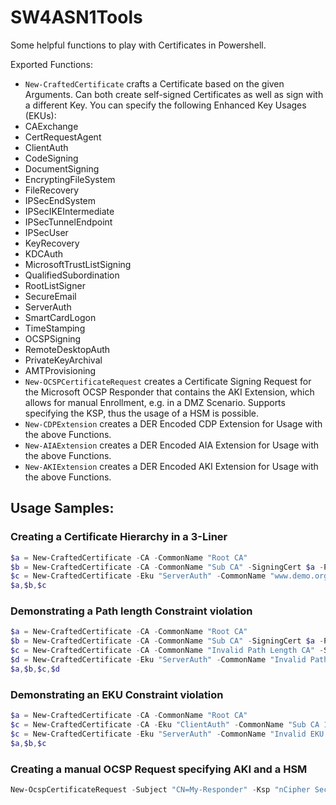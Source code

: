 # SW4ASN1Tools

Some helpful functions to play with Certificates in Powershell.

Exported Functions:
* `New-CraftedCertificate` crafts a Certificate based on the given Arguments. Can both create self-signed Certificates as well as sign with a different Key. You can specify the following Enhanced Key Usages (EKUs):
 * CAExchange
 * CertRequestAgent
 * ClientAuth
 * CodeSigning
 * DocumentSigning
 * EncryptingFileSystem
 * FileRecovery
 * IPSecEndSystem
 * IPSecIKEIntermediate
 * IPSecTunnelEndpoint
 * IPSecUser
 * KeyRecovery
 * KDCAuth
 * MicrosoftTrustListSigning
 * QualifiedSubordination
 * RootListSigner
 * SecureEmail
 * ServerAuth
 * SmartCardLogon
 * TimeStamping
 * OCSPSigning
 * RemoteDesktopAuth
 * PrivateKeyArchival
 * AMTProvisioning
* `New-OCSPCertificateRequest` creates a Certificate Signing Request for the Microsoft OCSP Responder that contains the AKI Extension, which allows for manual Enrollment, e.g. in a DMZ Scenario. Supports specifying the KSP, thus the usage of a HSM is possible.
* `New-CDPExtension` creates a DER Encoded CDP Extension for Usage with the above Functions.
* `New-AIAExtension` creates a DER Encoded AIA Extension for Usage with the above Functions.
* `New-AKIExtension` creates a DER Encoded AKI Extension for Usage with the above Functions.

## Usage Samples:

### Creating a Certificate Hierarchy in a 3-Liner
```powershell
$a = New-CraftedCertificate -CA -CommonName "Root CA"
$b = New-CraftedCertificate -CA -CommonName "Sub CA" -SigningCert $a -PathLength 0
$c = New-CraftedCertificate -Eku "ServerAuth" -CommonName "www.demo.org" -DnsName "www.demo.org" -SigningCert $b
$a,$b,$c
```

### Demonstrating a Path length Constraint violation
```powershell
$a = New-CraftedCertificate -CA -CommonName "Root CA" 
$b = New-CraftedCertificate -CA -CommonName "Sub CA" -SigningCert $a -PathLength 0
$c = New-CraftedCertificate -CA -CommonName "Invalid Path Length CA" -SigningCert $b
$d = New-CraftedCertificate -Eku "ServerAuth" -CommonName "Invalid Path Length Certificate" -DnsName "www.demo.org" -SigningCert $c
$a,$b,$c,$d
```

### Demonstrating an EKU Constraint violation
```powershell
$a = New-CraftedCertificate -CA -CommonName "Root CA" 
$c = New-CraftedCertificate -CA -Eku "ClientAuth" -CommonName "Sub CA 1" -SigningCert $a
$c = New-CraftedCertificate -Eku "ServerAuth" -CommonName "Invalid EKU Certificate" -DnsName "www.demo.org" -SigningCert $b
$a,$b,$c
```

### Creating a manual OCSP Request specifying AKI and a HSM
```powershell
New-OcspCertificateRequest -Subject "CN=My-Responder" -Ksp "nCipher Security World Key Storage Provider" -Aki "060DDD83737C311EDA5E5B677D8C4D663ED5C5BF" -KeyLength 4096
```